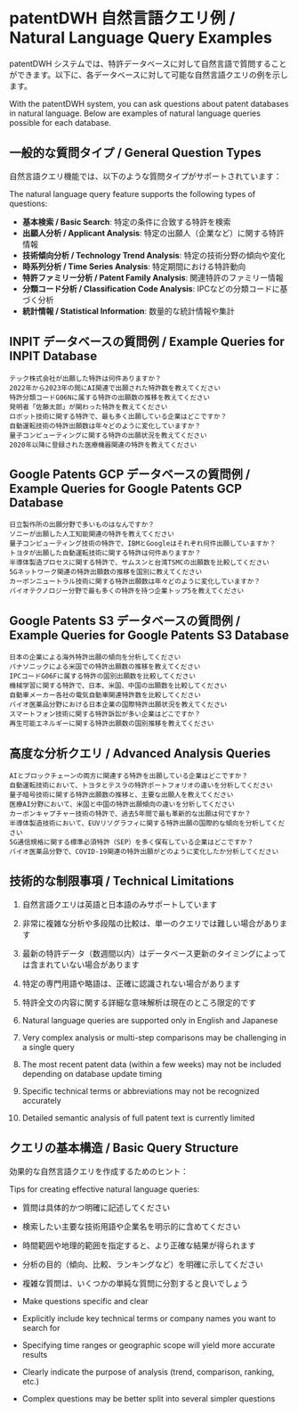 # patentDWH 自然言語クエリ例 / Natural Language Query Examples

patentDWH システムでは、特許データベースに対して自然言語で質問することができます。以下に、各データベースに対して可能な自然言語クエリの例を示します。

With the patentDWH system, you can ask questions about patent databases in natural language. Below are examples of natural language queries possible for each database.

## 一般的な質問タイプ / General Question Types

自然言語クエリ機能では、以下のような質問タイプがサポートされています：

The natural language query feature supports the following types of questions:

- **基本検索 / Basic Search**: 特定の条件に合致する特許を検索
- **出願人分析 / Applicant Analysis**: 特定の出願人（企業など）に関する特許情報
- **技術傾向分析 / Technology Trend Analysis**: 特定の技術分野の傾向や変化
- **時系列分析 / Time Series Analysis**: 特定期間における特許動向
- **特許ファミリー分析 / Patent Family Analysis**: 関連特許のファミリー情報
- **分類コード分析 / Classification Code Analysis**: IPCなどの分類コードに基づく分析
- **統計情報 / Statistical Information**: 数量的な統計情報や集計

## INPIT データベースの質問例 / Example Queries for INPIT Database

```
テック株式会社が出願した特許は何件ありますか？
2022年から2023年の間にAI関連で出願された特許数を教えてください
特許分類コードG06Nに属する特許の出願数の推移を教えてください
発明者「佐藤太郎」が関わった特許を教えてください
ロボット技術に関する特許で、最も多く出願している企業はどこですか？
自動運転技術の特許出願数は年々どのように変化していますか？
量子コンピューティングに関する特許の出願状況を教えてください
2020年以降に登録された医療機器関連の特許を教えてください
```

## Google Patents GCP データベースの質問例 / Example Queries for Google Patents GCP Database

```
日立製作所の出願分野で多いものはなんですか？
ソニーが出願した人工知能関連の特許を教えてください
量子コンピューティング技術の特許で、IBMとGoogleはそれぞれ何件出願していますか？
トヨタが出願した自動運転技術に関する特許は何件ありますか？
半導体製造プロセスに関する特許で、サムスンと台湾TSMCの出願数を比較してください
5Gネットワーク関連の特許出願数の推移を国別に教えてください
カーボンニュートラル技術に関する特許出願数は年々どのように変化していますか？
バイオテクノロジー分野で最も多くの特許を持つ企業トップ5を教えてください
```

## Google Patents S3 データベースの質問例 / Example Queries for Google Patents S3 Database

```
日本の企業による海外特許出願の傾向を分析してください
パナソニックによる米国での特許出願数の推移を教えてください
IPCコードG06Fに属する特許の国別出願数を比較してください
機械学習に関する特許で、日本、米国、中国の出願数を比較してください
自動車メーカー各社の電気自動車関連特許数を比較してください
バイオ医薬品分野における日本企業の国際特許出願状況を教えてください
スマートフォン技術に関する特許訴訟が多い企業はどこですか？
再生可能エネルギーに関する特許出願数の国別推移を教えてください
```

## 高度な分析クエリ / Advanced Analysis Queries

```
AIとブロックチェーンの両方に関連する特許を出願している企業はどこですか？
自動運転技術において、トヨタとテスラの特許ポートフォリオの違いを分析してください
量子暗号技術に関する特許出願数の推移と、主要な出願人を教えてください
医療AI分野において、米国と中国の特許出願傾向の違いを分析してください
カーボンキャプチャー技術の特許で、過去5年間で最も革新的な出願は何ですか？
半導体製造技術において、EUVリソグラフィに関する特許出願の国際的な傾向を分析してください
5G通信規格に関する標準必須特許（SEP）を多く保有している企業はどこですか？
バイオ医薬品分野で、COVID-19関連の特許出願がどのように変化したか分析してください
```

## 技術的な制限事項 / Technical Limitations

1. 自然言語クエリは英語と日本語のみサポートしています
2. 非常に複雑な分析や多段階の比較は、単一のクエリでは難しい場合があります
3. 最新の特許データ（数週間以内）はデータベース更新のタイミングによっては含まれていない場合があります
4. 特定の専門用語や略語は、正確に認識されない場合があります
5. 特許全文の内容に関する詳細な意味解析は現在のところ限定的です

1. Natural language queries are supported only in English and Japanese
2. Very complex analysis or multi-step comparisons may be challenging in a single query
3. The most recent patent data (within a few weeks) may not be included depending on database update timing
4. Specific technical terms or abbreviations may not be recognized accurately
5. Detailed semantic analysis of full patent text is currently limited

## クエリの基本構造 / Basic Query Structure

効果的な自然言語クエリを作成するためのヒント：

Tips for creating effective natural language queries:

- 質問は具体的かつ明確に記述してください
- 検索したい主要な技術用語や企業名を明示的に含めてください
- 時間範囲や地理的範囲を指定すると、より正確な結果が得られます
- 分析の目的（傾向、比較、ランキングなど）を明確に示してください
- 複雑な質問は、いくつかの単純な質問に分割すると良いでしょう

- Make questions specific and clear
- Explicitly include key technical terms or company names you want to search for
- Specifying time ranges or geographic scope will yield more accurate results
- Clearly indicate the purpose of analysis (trend, comparison, ranking, etc.)
- Complex questions may be better split into several simpler questions
